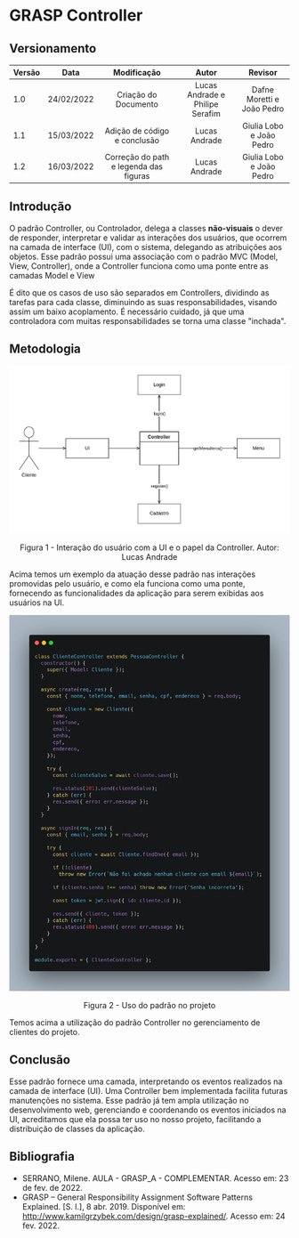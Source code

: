 # GRASP Controller

## Versionamento

| Versão |    Data    |              Modificação               |              Autor              |          Revisor           |
| ------ | :--------: | :------------------------------------: | :-----------------------------: | :------------------------: |
| 1.0    | 24/02/2022 |          Criação do Documento          | Lucas Andrade e Philipe Serafim | Dafne Moretti e João Pedro |
| 1.1    | 15/03/2022 |      Adição de código e conclusão      |          Lucas Andrade          |  Giulia Lobo e João Pedro  |
| 1.2    | 16/03/2022 | Correção do path e legenda das figuras |          Lucas Andrade          |  Giulia Lobo e João Pedro  |

## Introdução

O padrão Controller, ou Controlador, delega a classes **não-visuais** o dever de responder, interpretar e validar as interações dos usuários, que ocorrem na camada de interface (UI), com o sistema, delegando as atribuições aos objetos. Esse padrão possui uma associação com o padrão MVC (Model, View, Controller), onde a Controller funciona como uma ponte entre as camadas Model e View

É dito que os casos de uso são separados em Controllers, dividindo as tarefas para cada classe, diminuindo as suas responsabilidades, visando assim um baixo acoplamento. É necessário cuidado, já que uma controladora com muitas responsabilidades se torna uma classe "inchada".

## Metodologia

![Interação Usuario com UI](./../../assets/images/user-controller_interaction.png)

<figcaption style="text-align: center">Figura 1 - Interação do usuário com a UI e o papel da Controller. Autor: Lucas Andrade</figcaption>

Acima temos um exemplo da atuação desse padrão nas interações promovidas pelo usuário, e como ela funciona como uma ponte, fornecendo as funcionalidades da aplicação para serem exibidas aos usuários na UI.

![Codigo Controller](./../../assets/images/grasp-controller2.png)

<figcaption style="text-align: center">Figura 2 - Uso do padrão no projeto</figcaption>

Temos acima a utilização do padrão Controller no gerenciamento de clientes do projeto.

## Conclusão

Esse padrão fornece uma camada, interpretando os eventos realizados na camada de interface (UI). Uma Controller bem implementada facilita futuras manutenções no sistema. Esse padrão já tem ampla utilização no desenvolvimento web, gerenciando e coordenando os eventos iniciados na UI, acreditamos que ela possa ter uso no nosso projeto, facilitando a distribuição de classes da aplicação.

## Bibliografia

- SERRANO, Milene. AULA - GRASP_A - COMPLEMENTAR. Acesso em: 23 de fev. de 2022.
- GRASP – General Responsibility Assignment Software Patterns Explained. [S. l.], 8 abr. 2019. Disponível em: http://www.kamilgrzybek.com/design/grasp-explained/. Acesso em: 24 fev. 2022.
